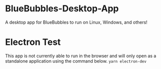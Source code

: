# BlueBubbles-Desktop-App
A desktop app for BlueBubbles to run on Linux, Windows, and others!

# Electron Test
This app is not currently able to run in the browser and will only open as a standalone application using the command below.
```yarn electron-dev```